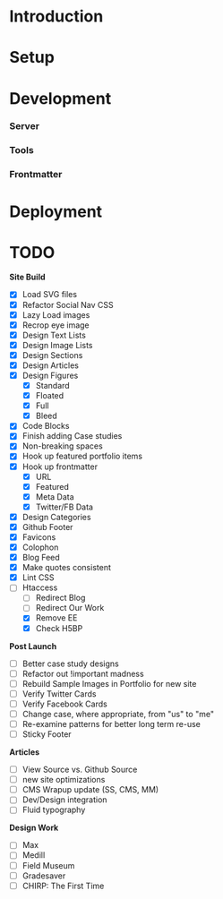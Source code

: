 # Introduction

# Setup

# Development

### Server

### Tools

### Frontmatter

# Deployment

# TODO

**Site Build**

- [x] Load SVG files
- [x] Refactor Social Nav CSS
- [x] Lazy Load images
- [x] Recrop eye image 
- [x] Design Text Lists
- [x] Design Image Lists
- [x] Design Sections
- [x] Design Articles
- [x] Design Figures
  - [x] Standard
  - [x] Floated
  - [x] Full
  - [x] Bleed
- [x] Code Blocks
- [x] Finish adding Case studies
- [x] Non-breaking spaces
- [x] Hook up featured portfolio items
- [x] Hook up frontmatter
  - [x] URL
  - [x] Featured
  - [x] Meta Data
  - [x] Twitter/FB Data
- [x] Design Categories
- [x] Github Footer
- [x] Favicons
- [x] Colophon
- [x] Blog Feed
- [x] Make quotes consistent
- [x] Lint CSS
- [ ] Htaccess
  - [ ] Redirect Blog
  - [ ] Redirect Our Work
  - [x] Remove EE
  - [x] Check H5BP

**Post Launch**

- [ ] Better case study designs
- [ ] Refactor out !important madness
- [ ] Rebuild Sample Images in Portfolio for new site
- [ ] Verify Twitter Cards
- [ ] Verify Facebook Cards
- [ ] Change case, where appropriate, from "us" to "me"
- [ ] Re-examine patterns for better long term re-use
- [ ] Sticky Footer

**Articles**

- [ ] View Source vs. Github Source
- [ ] new site optimizations
- [ ] CMS Wrapup update (SS, CMS, MM)
- [ ] Dev/Design integration
- [ ] Fluid typography

**Design Work**

- [ ] Max
- [ ] Medill
- [ ] Field Museum
- [ ] Gradesaver
- [ ] CHIRP: The First Time
